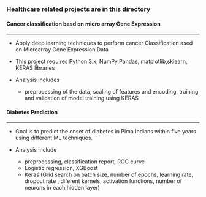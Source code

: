 ### Healthcare related projects are  in this directory

#### Cancer classification basd on micro array Gene Expression
----------------------------------------------------------------
- Apply deep learning techniques to perform cancer Classification ased on Microarray Gene Expression Data

- This project requires Python 3.x, NumPy,Pandas, matplotlib,sklearn, KERAS libraries

- Analysis includes
  * preprocessing of the data,  scaling of features and encoding, training and validation of model training using KERAS

#### Diabetes Prediction
----------------------------------------------------------------
- Goal is to predict the onset of diabetes in Pima Indians within five years using different ML techniques.

- Analysis include
   * preprocessing, classification report, ROC curve
   * Logistic regression, XGBoost
   * Keras (Grid search on batch size, number of epochs, learning rate, dropout rate , diferent kernels, activation functions, number of neurons in each hidden layer)